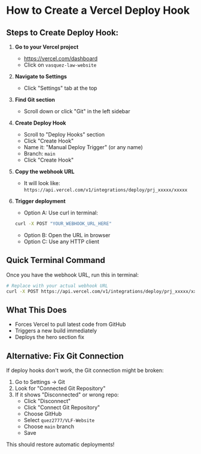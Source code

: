 # How to Create a Vercel Deploy Hook

## Steps to Create Deploy Hook:

1. **Go to your Vercel project**

   - https://vercel.com/dashboard
   - Click on `vasquez-law-website`

2. **Navigate to Settings**

   - Click "Settings" tab at the top

3. **Find Git section**

   - Scroll down or click "Git" in the left sidebar

4. **Create Deploy Hook**

   - Scroll to "Deploy Hooks" section
   - Click "Create Hook"
   - Name it: "Manual Deploy Trigger" (or any name)
   - Branch: `main`
   - Click "Create Hook"

5. **Copy the webhook URL**

   - It will look like: `https://api.vercel.com/v1/integrations/deploy/prj_xxxxx/xxxxx`

6. **Trigger deployment**

   - Option A: Use curl in terminal:

   ```bash
   curl -X POST "YOUR_WEBHOOK_URL_HERE"
   ```

   - Option B: Open the URL in browser
   - Option C: Use any HTTP client

## Quick Terminal Command

Once you have the webhook URL, run this in terminal:

```bash
# Replace with your actual webhook URL
curl -X POST https://api.vercel.com/v1/integrations/deploy/prj_xxxxx/xxxxx
```

## What This Does

- Forces Vercel to pull latest code from GitHub
- Triggers a new build immediately
- Deploys the hero section fix

## Alternative: Fix Git Connection

If deploy hooks don't work, the Git connection might be broken:

1. Go to Settings → Git
2. Look for "Connected Git Repository"
3. If it shows "Disconnected" or wrong repo:
   - Click "Disconnect"
   - Click "Connect Git Repository"
   - Choose GitHub
   - Select `quez2777/VLF-Website`
   - Choose `main` branch
   - Save

This should restore automatic deployments!
